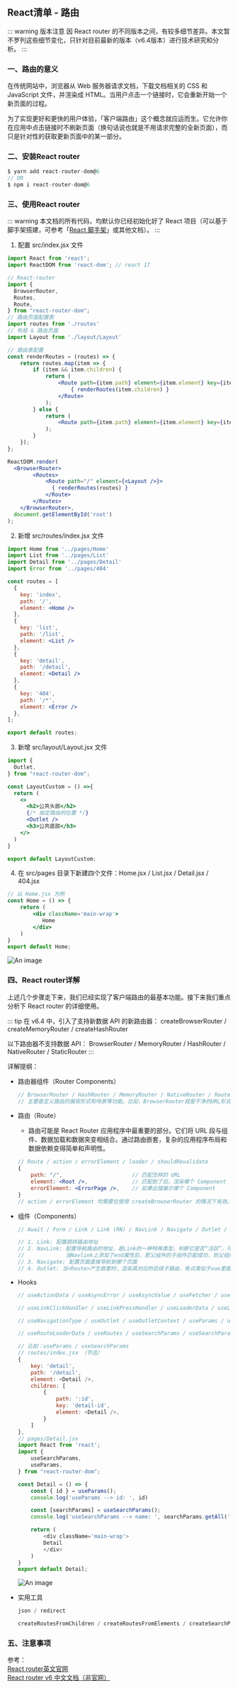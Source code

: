 ## React清单 - 路由

::: warning 版本注意
因 React router 的不同版本之间，有较多细节差异。本文暂不罗列这些细节变化，只针对目前最新的版本（v6.4版本）进行技术研究和分析。
:::

### 一、路由的意义
在传统网站中，浏览器从 Web 服务器请求文档，下载文档相关的 CSS 和 JavaScript 文件，并渲染成 HTML。当用户点击一个链接时，它会重新开始一个新页面的过程。

为了实现更好和更快的用户体验，「客户端路由」这个概念就应运而生。它允许你在应用中点击链接时不刷新页面（换句话说也就是不用请求完整的全新页面），而只是针对性的获取更新页面中的某一部分。

### 二、安装React router
```js
$ yarn add react-router-dom@6
// OR
$ npm i react-router-dom@6
```

### 三、使用React router
::: warning 
本文档的所有代码，均默认你已经初始化好了 React 项目（可以基于脚手架搭建，可参考「<a href="http://docs.ycy88.com/react/2_%E8%84%9A%E6%89%8B%E6%9E%B6.html" target="_blank">React 脚手架</a>」或其他文档）。
:::

1. 配置 src/index.jsx 文件

```jsx
import React from 'react';
import ReactDOM from 'react-dom'; // react 17

// React-router
import {
  BrowserRouter,
  Routes,
  Route,
} from "react-router-dom";
// 路由页面配置表
import routes from './routes'
// 布局 & 路由页面
import Layout from './layout/Layout'

// 路由表配置
const renderRoutes = (routes) => {
    return routes.map(item => {
        if (item && item.children) {
            return (
                <Route path={item.path} element={item.element} key={item.key}>
                    { renderRoutes(item.children) }
                </Route>
            );
        } else {
            return (
                <Route path={item.path} element={item.element} key={item.key}></Route>
            );
        }
    });
};

ReactDOM.render(
  <BrowserRouter>
        <Routes>
            <Route path="/" element={<Layout />}>
              { renderRoutes(routes) }
            </Route>
        </Routes>
    </BrowserRouter>,
  document.getElementById('root')
);
```

2. 新增 src/routes/index.jsx 文件
```jsx
import Home from '../pages/Home'
import List from '../pages/List'
import Detail from '../pages/Detail'
import Error from '../pages/404'

const routes = [
  {
    key: 'index',
    path: '/',
    element: <Home />
  },
  {
    key: 'list',
    path: '/list',
    element: <List />
  },
  {
    key: 'detail',
    path: '/detail',
    element: <Detail />
  },
  {
    key: '404',
    path: '/*',
    element: <Error />
  },
];

export default routes;
```

3. 新增 src/layout/Layout.jsx 文件
```jsx
import {
  Outlet,
} from "react-router-dom";

const LayoutCustom = () =>{
  return (
    <>
      <h2>公共头部</h2>
      {/* 指定路由的位置 */}
      <Outlet />
      <h3>公共底部</h3>
    </>
  )
}

export default LayoutCustom;
```

4. 在 src/pages 目录下新建四个文件：Home.jsx / List.jsx / Detail.jsx / 404.jsx
```jsx
// 以 Home.jsx 为例
const Home = () => {
    return (
        <div className='main-wrap'>
           Home
        </div>
    )
}
export default Home;
```
![An image](~@/react/react_router.png)


### 四、React router详解
上述几个步骤走下来，我们已经实现了客户端路由的最基本功能。接下来我们重点分析下 React router 的详细使用。

::: tip 在 v6.4 中，引入了支持新数据 API 的新路由器：
createBrowserRouter / createMemoryRouter / createHashRouter

以下路由器不支持数据 API： BrowserRouter / MemoryRouter / HashRouter / NativeRouter / StaticRouter
:::

详解提纲：
+ 路由器组件（Router Components）

    ```js
    // BrowserRouter / HashRouter / MemoryRouter / NativeRouter / Router / StaticRouter
    // 主要是定义路由的展现形式和场景等功能。比如，BrowserRouter就是干净的URL形式，HashRouter就是带有/#/等hash相关字符的URL形式。
    ```

+ 路由（Route）
    + 路由可能是 React Router 应用程序中最重要的部分。它们将 URL 段与组件、数据加载和数据突变相结合。通过路由嵌套，复杂的应用程序布局和数据依赖变得简单和声明性。

    ```jsx
    // Route / action / errorElement / loader / shouldRevalidate
    {
        path: "/",                      // 匹配怎样的 URL
        element: <Root />,              // 匹配到了后，渲染哪个 Component
        errorElement: <ErrorPage />,    // 如果出错展示哪个 Component
    }
    // action / errorElement 均需要在使用 createBrowserRouter 的情况下有效。
    ```

+ 组件（Components）

    ```js
    // Await / Form / Link / Link (RN) / NavLink / Navigate / Outlet / Route / Routes / ScrollRestoration 

    // 1. Link: 配置跳转路由地址
    // 2. NavLink: 配置导航路由的地址，是Link的一种特殊类型，判断它是否“活跃”，可以添加 active 。注意配合使用「 end 」
    //             当Navlink上添加了end属性后，若父组件的子组件匹配成功，则父组件的导航没有高亮效果
    // 3. Navigate: 配置页面直接导航到哪个页面
    // 4. Outlet: 当<Route>产生嵌套时，渲染其对应的后续子路由，有点类似于vue里面的<router-view>
    ```

+ Hooks

    ```js
    // useActionData / useAsyncError / useAsyncValue / useFetcher / useFetchers / useFormAction / useHref / useInRouterContext
    
    // useLinkClickHandler / useLinkPressHandler / useLoaderData / useLocation / useMatch / useMatches / useNavigate / useNavigation
    
    // useNavigationType / useOutlet / useOutletContext / useParams / useResolvedPath / useRevalidator / useRouteError
    
    // useRouteLoaderData / useRoutes / useSearchParams / useSearchParams (RN) / useSubmit

    // 比如：useParams / useSearchParams
    // routes/index.jsx （节选）
    {
        key: 'detail',
        path: '/detail',
        element: <Detail />,
        children: [
            {
                path: ':id',
                key: 'detail-id',
                element: <Detail />,
            }
        ]
    },
    // pages/Detail.jsx
    import React from 'react';
    import {
        useSearchParams,
        useParams,     
    } from "react-router-dom";

    const Detail = () => {
        const { id } = useParams();
        console.log('useParams --> id: ', id)

        const [searchParams] = useSearchParams();
        console.log('useSearchParams --> name: ', searchParams.getAll('name'))

        return (
            <div className='main-wrap'>
            Detail
            </div>
        )
    }
    export default Detail;
    ```
    ![An image](~@/react/react_router_demo2.png)

+ 实用工具

    ```js
    json / redirect

    createRoutesFromChildren / createRoutesFromElements / createSearchParams / defer / generatePath / isRouteErrorResponse / Location / matchPath / matchRoutes / renderMatches / resolvePath
    ```
    

### 五、注意事项





参考：<br />
<a href="https://reactrouter.com/en/main" target="_blank">React router英文官网</a><br />
<a href="https://www.reactrouter.cn/" target="_blank">React router v6 中文文档（非官网）</a><br />


